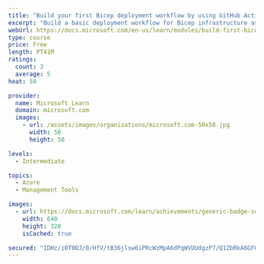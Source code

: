 ```yaml
---
title: "Build your first Bicep deployment workflow by using GitHub Actions"
excerpt: "Build a basic deployment workflow for Bicep infrastructure as code templates by using Azure DevOps and GitHub Actions."
webUrl: https://docs.microsoft.com/en-us/learn/modules/build-first-bicep-deployment-pipeline-using-github-actions/
type: course
price: Free
length: PT41M
ratings:
  count: 3
  average: 5
heat: 50

provider:
  name: Microsoft Learn
  domain: microsoft.com
  images:
    - url: /assets/images/organizations/microsoft.com-50x50.jpg
      width: 50
      height: 50

levels:
  - Intermediate

topics:
  - Azure
  - Management Tools

images:
  - url: https://docs.microsoft.com/learn/achievements/generic-badge-social.png
    width: 640
    height: 320
    isCached: true

secured: "IDHz/i0T0OJ/0/HfV/tB36jlsw6iPRcWzMpA6dPqWVUUdgzP7/Q1ZbRkA6GFOStOiKA+2u4I0PRQC+Q7JfWzhFDfXEchMGmuUoXJuz22SUorRTOv4eteoeFXT09z7Jk92vr35BPNT8x4PIgqG5G9rjVymJNr+O/9uguyaAwmo8WgPjcbONz79nhelutxcm1X5KFMyt1z4KTAy5krz2Vn+5VX2aWViiMm8gVn6THVJwmxZAqU2kS1e+CjELHmh9eoJfZZl9e+aDITKqchawrlTd1utN6QSvI3cPAG1UDRhI/5VJKZAZ8L0gCEJHkG0VP6ibHxFA6pDIUtHtjm0sd2E0LN85Z6xtPhTQuzjzLX47KLYUdneDNREuX6s33q7Km/XsMl00F1orY9m7CffEWK7RN1jQF2k2hQzBIWZtmmixs=;tIye5fF14OBThQgX+tpRAQ=="
---
```



